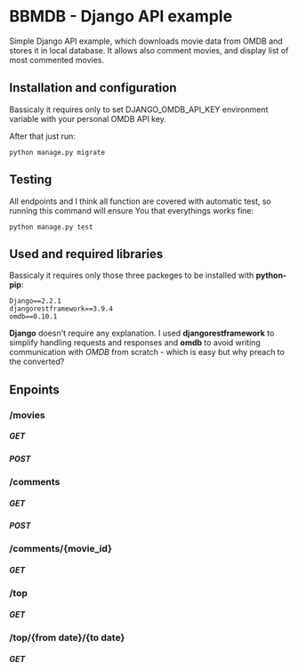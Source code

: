 # BBMDB - Django API example

Simple Django API example, which downloads movie data from OMDB and stores it in local database. It allows also comment movies, and display list of most commented movies.

## Installation and configuration

Bassicaly it requires only to set DJANGO_OMDB_API_KEY environment variable with your personal OMDB API key.

After that just run:

    python manage.py migrate

## Testing

All endpoints and I think all function are covered with automatic test, so running this command will ensure You that everythings works fine:

    python manage.py test
    

## Used and required libraries

Bassicaly it requires only those three packeges to be installed with **python-pip**:

    Django==2.2.1
    djangorestframework==3.9.4
    omdb==0.10.1

**Django** doesn't require any explanation. I used **djangorestframework** to simplify handling requests and responses and **omdb** to avoid writing communication with *OMDB* from scratch - which is easy but why preach to the converted?

## Enpoints

### /movies

##### GET
##### POST

### /comments

##### GET
##### POST

### /comments/{movie_id}

##### GET

### /top

##### GET

### /top/{from date}/{to date}

##### GET
